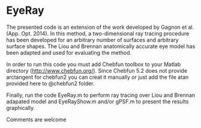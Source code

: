 # EyeRay

The presented code is an extension of the work developed by Gagnon et al. (App. Opt. 2014). In this method, a two-dimensional ray tracing procedure has been developed for an arbitrary number of surfaces and arbitrary surface shapes. The Liou and Brennan anatomically accurate eye model has been adapted and used for evaluating the method.

In order to run this code you must add Chebfun toolbox to your Matlab directory (http://www.chebfun.org/). Since Chebfun 5.2 does not provide arctangent for chebfun2 you can creat it manually or just add the file atan provided here to @chebfun2 folder.

Finally, run the code EyeRay.m to perform ray tracing over Liou and Brennan adapated model and EyeRayShow.m and/or gPSF.m to present the results graphically.

Comments are welcome

